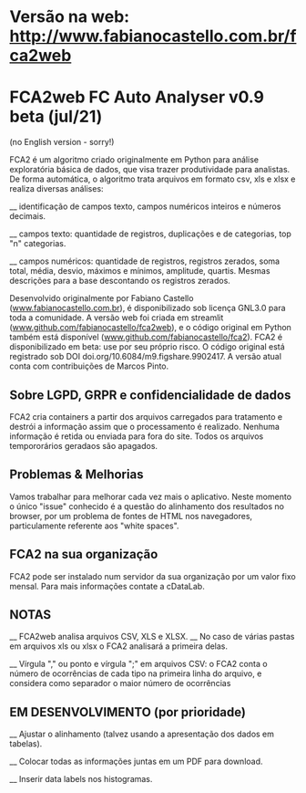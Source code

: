 ﻿# Versão na web: http://www.fabianocastello.com.br/fca2web

# FCA2web FC Auto Analyser v0.9 beta (jul/21)

(no English version - sorry!)

FCA2 é um algoritmo criado originalmente em Python para análise exploratória básica de dados, que visa trazer produtividade para analistas. De forma automática, o algoritmo trata arquivos em formato csv, xls e xlsx e realiza diversas análises:

__ identificação de campos texto, campos numéricos inteiros e números decimais.

__ campos texto: quantidade de registros, duplicações e de categorias, top "n" categorias.

__ campos numéricos: quantidade de registros, registros zerados, soma total, média, desvio, máximos e mínimos, amplitude, quartis. Mesmas descrições para a base descontando os registros zerados.


Desenvolvido originalmente por Fabiano Castello (www.fabianocastello.com.br), é disponibilizado sob licença GNL3.0 para toda a comunidade. A versão web foi criada em streamlit (www.github.com/fabianocastello/fca2web), e o código original em Python também está disponível (www.github.com/fabianocastello/fca2). FCA2 é disponibilizado em beta: use por seu próprio risco. O código original está registrado sob DOI doi.org/10.6084/m9.figshare.9902417. A versão atual conta com contribuições de Marcos Pinto.

## Sobre LGPD, GRPR e confidencialidade de dados

FCA2 cria containers a partir dos arquivos carregados para tratamento e destrói a informação assim que o processamento é realizado. Nenhuma informação é retida ou enviada para fora do site. Todos os arquivos tempororários geradaos são apagados.

## Problemas & Melhorias

Vamos trabalhar para melhorar cada vez mais o aplicativo. Neste momento o único "issue" conhecido é a questão do alinhamento dos resultados no browser, por um problema de fontes de HTML nos navegadores, particulamente referente aos "white spaces".

## FCA2 na sua organização

FCA2 pode ser instalado num servidor da sua organização por um valor fixo mensal. Para mais informações contate a cDataLab.

## NOTAS 

__ FCA2web analisa arquivos CSV, XLS e XLSX.
__ No caso de várias pastas em arquivos xls ou xlsx o FCA2 analisará a primeira delas.

__ Vírgula "," ou ponto e vírgula ";" em arquivos CSV: o FCA2 conta o número de ocorrências de cada tipo na primeira linha do arquivo, e considera como separador o maior número de ocorrências


## EM DESENVOLVIMENTO (por prioridade)

__ Ajustar o alinhamento (talvez usando a apresentação dos dados em tabelas).

__ Colocar todas as informações juntas em um PDF para download.

__ Inserir data labels nos histogramas.




